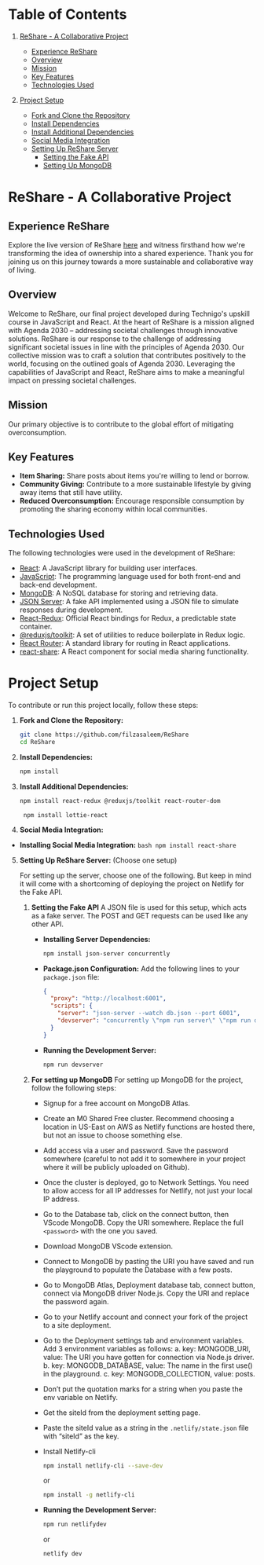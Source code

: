 # Table of Contents

1. [ReShare - A Collaborative Project](#reshare---a-collaborative-project)
   - [Experience ReShare](#experience-reshare)
   - [Overview](#overview)
   - [Mission](#mission)
   - [Key Features](#key-features)
   - [Technologies Used](#technologies-used)

2. [Project Setup](#project-setup)
   - [Fork and Clone the Repository](#1-fork-and-clone-the-repository)
   - [Install Dependencies](#2-install-dependencies)
   - [Install Additional Dependencies](#3-install-additional-dependencies)
   - [Social Media Integration](#4-social-media-integration)
   - [Setting Up ReShare Server](#5-setting-up-reshare-server)
      - [Setting the Fake API](#setting-the-Fake-API)
      - [Setting Up MongoDB](#setting-up-mongodb)

# ReShare - A Collaborative Project

## Experience ReShare

Explore the live version of ReShare [here](https://stirring-florentine-c4bb3f.netlify.app/) and witness firsthand how we're transforming the idea of ownership into a shared experience. Thank you for joining us on this journey towards a more sustainable and collaborative way of living.

## Overview

Welcome to ReShare, our final project developed during Technigo's upskill course in JavaScript and React. At the heart of ReShare is a mission aligned with Agenda 2030 – addressing societal challenges through innovative solutions. ReShare is our response to the challenge of addressing significant societal issues in line with the principles of Agenda 2030. Our collective mission was to craft a solution that contributes positively to the world, focusing on the outlined goals of Agenda 2030. Leveraging the capabilities of JavaScript and React, ReShare aims to make a meaningful impact on pressing societal challenges.

## Mission

Our primary objective is to contribute to the global effort of mitigating overconsumption.

## Key Features

- **Item Sharing:** Share posts about items you're willing to lend or borrow.
- **Community Giving:** Contribute to a more sustainable lifestyle by giving away items that still have utility.
- **Reduced Overconsumption:** Encourage responsible consumption by promoting the sharing economy within local communities.

## Technologies Used

The following technologies were used in the development of ReShare:

- [React](https://reactjs.org/): A JavaScript library for building user interfaces.
- [JavaScript](https://developer.mozilla.org/en-US/docs/Web/JavaScript): The programming language used for both front-end and back-end development.
- [MongoDB](https://www.mongodb.com/): A NoSQL database for storing and retrieving data.
- [JSON Server](https://github.com/typicode/json-server): A fake API implemented using a JSON file to simulate responses during development.
- [React-Redux](https://react-redux.js.org/): Official React bindings for Redux, a predictable state container.
- [@reduxjs/toolkit](https://redux-toolkit.js.org/): A set of utilities to reduce boilerplate in Redux logic.
- [React Router](https://reactrouter.com/): A standard library for routing in React applications.
- [react-share](https://github.com/nygardk/react-share): A React component for social media sharing functionality.
  
# Project Setup

To contribute or run this project locally, follow these steps:

1. **Fork and Clone the Repository:**
    ```bash
    git clone https://github.com/filzasaleem/ReShare
    cd ReShare
    ```

2. **Install Dependencies:**
    ```bash
    npm install
    ```

3. **Install Additional Dependencies:**
    ```bash
    npm install react-redux @reduxjs/toolkit react-router-dom
    ```
   ```bach
    npm install lottie-react
      ```


4. **Social Media Integration:**

  - **Installing Social Media Integration:**
        ```bash
        npm install react-share
        ```

5. **Setting Up ReShare Server:** (Choose one setup)
   
   For setting up the server, choose one of the following. But keep in mind it will come with a shortcoming of deploying the project on Netlify for the Fake API.

   1. **Setting the Fake API**
      A JSON file is used for this setup, which acts as a fake server. The POST and GET requests can be used like any other API.

      - **Installing Server Dependencies:**
        ```bash
        npm install json-server concurrently
        ```

      - **Package.json Configuration:**
        Add the following lines to your `package.json` file:
        ```json
        {
          "proxy": "http://localhost:6001",
          "scripts": {
            "server": "json-server --watch db.json --port 6001",
            "devserver": "concurrently \"npm run server\" \"npm run dev\""
          }
        }
        ```

      - **Running the Development Server:**
        ```bash
        npm run devserver
        ```

   2. **For setting up MongoDB**
      For setting up MongoDB for the project, follow the following steps:

      - Signup for a free account on MongoDB Atlas.
      - Create an M0 Shared Free cluster. Recommend choosing a location in US-East on AWS as Netlify functions are hosted there, but not an issue to choose something else.
      - Add access via a user and password. Save the password somewhere (careful to not add it to somewhere in your project where it will be publicly uploaded on Github).
      - Once the cluster is deployed, go to Network Settings. You need to allow access for all IP addresses for Netlify, not just your local IP address.
      - Go to the Database tab, click on the connect button, then VScode MongoDB. Copy the URI somewhere. Replace the full `<password>` with the one you saved.
      - Download MongoDB VScode extension.
      - Connect to MongoDB by pasting the URI you have saved and run the playground to populate the Database with a few posts.
      - Go to MongoDB Atlas, Deployment database tab, connect button, connect via MongoDB driver Node.js. Copy the URI and replace the password again.
      - Go to your Netlify account and connect your fork of the project to a site deployment.
      - Go to the Deployment settings tab and environment variables. Add 3 environment variables as follows:
        a. key: MONGODB_URI, value: The URI you have gotten for connection via Node.js driver.
        b. key: MONGODB_DATABASE, value: The name in the first use() in the playground.
        c. key: MONGODB_COLLECTION, value: posts.
      - Don’t put the quotation marks for a string when you paste the env variable on Netlify.
      - Get the siteId from the deployment setting page.
      - Paste the siteId value as a string in the `.netlify/state.json` file with “siteId” as the key.
      - Install Netlify-cli
        
         ```bash
        npm install netlify-cli --save-dev
         ```
         or
        
         ```bash
         npm install -g netlify-cli
         ```

      - **Running the Development Server:**
        
        ```bash
        npm run netlifydev
        ```
        or
         ```bash
         netlify dev
        ```
